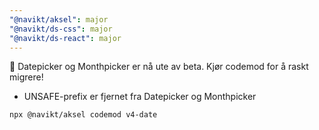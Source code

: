 ```yaml
---
"@navikt/aksel": major
"@navikt/ds-css": major
"@navikt/ds-react": major
---
```


:test_tube: Datepicker og Monthpicker er nå ute av beta. Kjør codemod for å raskt migrere!

- UNSAFE-prefix er fjernet fra Datepicker og Monthpicker

```
npx @navikt/aksel codemod v4-date
```
